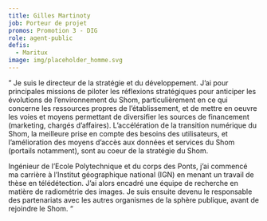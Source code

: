 ```yaml
---
title: Gilles Martinoty
job: Porteur de projet
promos: Promotion 3 - DIG
role: agent-public
defis:
  - Maritux
image: img/placeholder_homme.svg
---
```

” Je suis le directeur de la stratégie et du développement. J’ai pour principales missions de piloter les réflexions stratégiques pour anticiper les évolutions de l’environnement du Shom, particulièrement en ce qui concerne les ressources propres de l’établissement, et de mettre en oeuvre les voies et moyens permettant de diversifier les sources de financement (marketing, chargés d’affaires). L’accélération de la transition numérique du Shom, la meilleure prise en compte des besoins des utilisateurs, et l’amélioration des moyens d’accès aux données et services du Shom (portails notamment), sont au coeur de la stratégie du Shom.

Ingénieur de l’Ecole Polytechnique et du corps des Ponts, j’ai commencé ma carrière à l’Institut géographique national (IGN) en menant un travail de thèse en télédétection. J’ai alors encadré une équipe de recherche en matière de radiométrie des images. Je suis ensuite devenu le responsable des partenariats avec les autres organismes de la sphère publique, avant de rejoindre le Shom. “